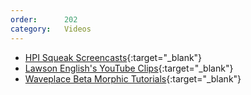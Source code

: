 ```yaml
---
order:      202
category:   Videos
---
```

* [HPI Squeak Screencasts][gsws]{:target="_blank"}
* [Lawson English's YouTube Clips][ytvle]{:target="_blank"}
* [Waveplace Beta Morphic Tutorials][wswm]{:target="_blank"}


[gsws]: https://www.hpi.uni-potsdam.de/swa/trac/SqueakCommunityProjects/wiki/squeak_screencasts
[ytvle]: http://www.youtube.com/user/sparaig?feature=watch
[wswm]: http://www.waveplace.com/courseware/basic-etoys/beta.jsp
